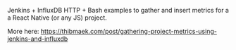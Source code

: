 Jenkins + InfluxDB HTTP + Bash examples to gather and insert metrics for a a React Native (or any JS) project.

More here: https://thibmaek.com/post/gathering-project-metrics-using-jenkins-and-influxdb
